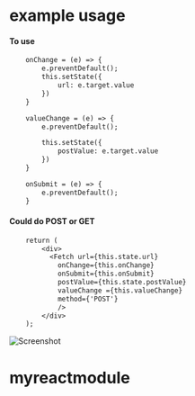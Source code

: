 # example usage



#### To use 

```diff
    onChange = (e) => {
        e.preventDefault();
        this.setState({
            url: e.target.value
        })
    }
```

```diff
    valueChange = (e) => {
        e.preventDefault();

        this.setState({
            postValue: e.target.value
        })
    }
```

```diff
    onSubmit = (e) => {
        e.preventDefault();
    }

```

#### Could do POST or GET

```diff
    return (
        <div>
          <Fetch url={this.state.url}
            onChange={this.onChange}
            onSubmit={this.onSubmit} 
            postValue={this.state.postValue}
            valueChange ={this.valueChange}
            method={'POST'} 
            /> 
        </div>
    );
```


![Screenshot](https://i.ibb.co/tPnfQkt/Snip20190701-1.png)

# myreactmodule
